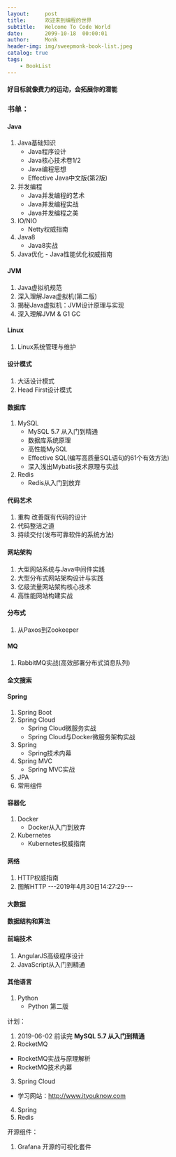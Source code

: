 ```yaml
---
layout:     post
title:      欢迎来到编程的世界
subtitle:   Welcome To Code World
date:       2099-10-18  00:00:01
author:     Monk
header-img: img/sweepmonk-book-list.jpeg
catalog: true
tags:
    - BookList
---
```


#### 好目标就像费力的运动，会拓展你的潜能
### 书单：
#### Java
  1. Java基础知识
     - Java程序设计
     - Java核心技术卷1/2
     - Java编程思想
     - Effective Java中文版(第2版)
  2. 并发编程
     - Java并发编程的艺术
     - Java并发编程实战
     - Java并发编程之美
  3. IO/NIO
     - Netty权威指南
  4. Java8
     - Java8实战
  5. Java优化
    - Java性能优化权威指南
#### JVM
  1. Java虚拟机规范
  2. 深入理解Java虚拟机(第二版)
  3. 揭秘Java虚拟机：JVM设计原理与实现
  4. 深入理解JVM & G1 GC
  
#### Linux
  1. Linux系统管理与维护
  
#### 设计模式
  1. 大话设计模式
  2. Head First设计模式
  
#### 数据库
  1. MySQL
     - MySQL 5.7 从入门到精通
     - 数据库系统原理
     - 高性能MySQL
     - Effective SQL(编写高质量SQL语句的61个有效方法)
     - 深入浅出Mybatis技术原理与实战
  2. Redis
     - Redis从入门到放弃
     
#### 代码艺术
  1. 重构 改善既有代码的设计
  2. 代码整洁之道
  3. 持续交付(发布可靠软件的系统方法)
  
#### 网站架构
  1. 大型网站系统与Java中间件实践
  2. 大型分布式网站架构设计与实践
  3. 亿级流量网站架构核心技术
  4. 高性能网站构建实战

#### 分布式
  1. 从Paxos到Zookeeper

#### MQ
  1. RabbitMQ实战(高效部署分布式消息队列)

#### 全文搜索
  
#### Spring
  1. Spring Boot
  2. Spring Cloud
     - Spring Cloud微服务实战
     - Spring Cloud与Docker微服务架构实战
  3. Spring
     - Spring技术内幕
  4. Spring MVC
     - Spring MVC实战
  5. JPA
  6. 常用组件
  
#### 容器化
  1. Docker
     - Docker从入门到放弃
  2. Kubernetes
     - Kubernetes权威指南
#### 网络
  1. HTTP权威指南
  2. 图解HTTP ---2019年4月30日14:27:29---
  
#### 大数据

#### 数据结构和算法
  
#### 前端技术
  1. AngularJS高级程序设计
  2. JavaScript从入门到精通
  
#### 其他语言
  1. Python
     - Python 第二版
     
     
计划：
1. 2019-06-02 前读完 **MySQL 5.7 从入门到精通**
2. RocketMQ
  - RocketMQ实战与原理解析
  - RocketMQ技术内幕
3. Spring Cloud
  - 学习网站：http://www.ityouknow.com
4. Spring
5. Redis

开源组件：
1. Grafana 开源的可视化套件
